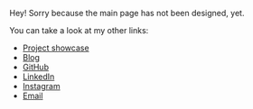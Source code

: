 Hey! Sorry because the main page has not been designed, yet.

You can take a look at my other links:

-   [Project showcase](https://project.mufidu.com)
-   [Blog](https://blog.mufidu.com)
-   [GitHub](https://github.com/mufidu)
-   [LinkedIn](https://linkedin.com/in/mufidu)
-   [Instagram](https://instagram.com/mufidu_)
-   [Email](mailto:me@mufidu.com)
